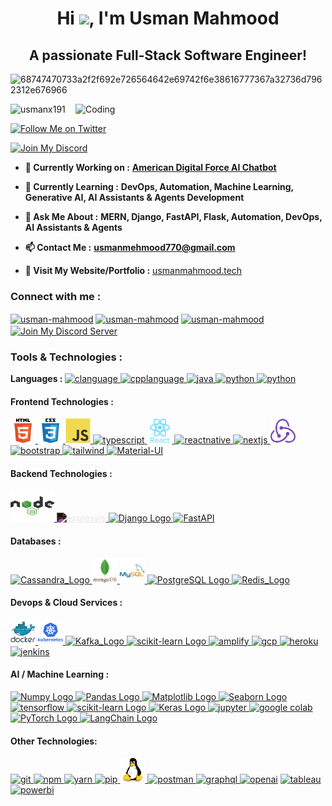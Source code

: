 <h1 align="center">Hi <img src="https://media.giphy.com/media/hvRJCLFzcasrR4ia7z/giphy.gif" width="5%">, I'm Usman Mahmood</h1>
<h2 align="center">A passionate Full-Stack Software Engineer!</h2>

![68747470733a2f2f692e726564642e69742f6e38616777367a32736d7962312e676966](https://github.com/usmanX191/usmanX191/assets/123594984/0e7a0a1f-6466-4f6d-b97e-a86d1f8a585c)

<!-- <img align="right" alt="Coding" width="400" src="https://cdn.dribbble.com/users/1162077/screenshots/3848914/programmer.gif"> -->
<img align="right" alt="Coding" width="400" src="https://user-images.githubusercontent.com/74038190/221352989-518609ab-b4d1-459e-929f-a08cd2bd9b3c.gif">
<p align="left"> <img src="https://komarev.com/ghpvc/?username=usmanX191&label=Profile%20views&color=0e75b6&style=for-the-badge" alt="usmanx191" /> </p>
<p align="left"> <a href="https://twitter.com/usmanX191" target="blank"><img src="https://img.shields.io/static/v1?logo=twitter&label=&message=Follow Me on Twitter&color=36393A&style=for-the-badge" alt="Follow Me on Twitter">
</a></p>
<p align="left">
  <a href="https://discord.gg/YPghJsfM6C" target="blank">
    <img src="https://img.shields.io/static/v1?logo=discord&label=&message=Join My Discord Server&color=36393A&style=for-the-badge" alt="Join My Discord">
  </a>
</p>

- ****🔭 Currently Working on :**** <a href="https://adf-hubspot-marketing-assistant-frontend.replit.app/#/">**American Digital Force AI Chatbot**</a>

- ****🌱 Currently Learning :**** **DevOps, Automation, Machine Learning, Generative AI, AI Assistants & Agents Development**

- ****💬 Ask Me About :**** **MERN, Django, FastAPI, Flask, Automation, DevOps, AI Assistants & Agents**

- ****📫 Contact Me :**** **usmanmehmood770@gmail.com**
  
- ****💼 Visit My Website/Portfolio :**** [usmanmahmood.tech](https://usmanmahmood.tech/)

<h3 align="left">Connect with me :</h3>
<p align="left">
<a href="https://twitter.com/usmanX191" target="blank"><img align="center" src="https://raw.githubusercontent.com/rahuldkjain/github-profile-readme-generator/master/src/images/icons/Social/twitter.svg" alt="usman-mahmood" height="30" width="40" /></a>
<a href="https://linkedin.com/in/usman-mahmood-1b54851a0" target="blank"><img align="center" src="https://raw.githubusercontent.com/rahuldkjain/github-profile-readme-generator/master/src/images/icons/Social/linked-in-alt.svg" alt="usman-mahmood" height="30" width="40" /></a>
<a href="https://instagram.com/usman_x191" target="blank"><img align="center" src="https://raw.githubusercontent.com/rahuldkjain/github-profile-readme-generator/master/src/images/icons/Social/instagram.svg" alt="usman-mahmood" height="30" width="40" /></a>
<a href="https://discord.com/users/1198679345733058765" target="_blank"><img align="center" src="https://raw.githubusercontent.com/rahuldkjain/github-profile-readme-generator/master/src/images/icons/Social/discord.svg" alt="Join My Discord Server" height="40" width="40" /></a>
</p>

<h3 align="left">Tools & Technologies :</h3>
<p>
<h4 align="left" style="display: inline;">Languages : </h4><a href="https://www.w3schools.com/c/c_intro.php" target="_blank" rel="noreferrer">
    <img src="https://user-images.githubusercontent.com/25181517/192106070-46255bcf-65e6-4c6b-a296-bf8d0d8fb2a7.png" alt="clanguage" width="40" height="40"/>
  </a><a href="https://www.w3schools.com/cpp/cpp_intro.asp" target="_blank" rel="noreferrer">
    <img src="https://user-images.githubusercontent.com/25181517/192106073-90fffafe-3562-4ff9-a37e-c77a2da0ff58.png" alt="cpplanguage" width="40" height="40"/>
  </a>
  <a href="https://www.w3schools.com/java/" target="_blank" rel="noreferrer">
    <img src="https://user-images.githubusercontent.com/25181517/117201156-9a724800-adec-11eb-9a9d-3cd0f67da4bc.png" alt="java" width="40" height="40"/>
  </a>
  <a href="https://www.python.org/" target="_blank" rel="noreferrer">
    <img src="https://user-images.githubusercontent.com/25181517/183423507-c056a6f9-1ba8-4312-a350-19bcbc5a8697.png" alt="python" width="40" height="40"/>
  </a>
  <a href="https://go.dev/" target="_blank" rel="noreferrer">
    <img src="https://user-images.githubusercontent.com/25181517/192149581-88194d20-1a37-4be8-8801-5dc0017ffbbe.png" alt="python" width="40" height="40"/>
  </a>
  
<!--   Frontend Technologies -->
  <h4 align="left">Frontend Technologies : </h4><a href="https://www.w3.org/html/" target="_blank" rel="noreferrer"> <img src="https://raw.githubusercontent.com/devicons/devicon/master/icons/html5/html5-original-wordmark.svg" alt="html5" width="40" height="40"/> </a> 
  <a href="https://www.w3schools.com/css/" target="_blank" rel="noreferrer"> <img src="https://raw.githubusercontent.com/devicons/devicon/master/icons/css3/css3-original-wordmark.svg" alt="css3" width="40" height="40"/> </a> 
  <a href="https://developer.mozilla.org/en-US/docs/Web/JavaScript" target="_blank" rel="noreferrer"> <img src="https://raw.githubusercontent.com/devicons/devicon/master/icons/javascript/javascript-original.svg" alt="javascript" width="40" height="40"/> </a> 
<a href="https://www.typescriptlang.org/" target="_blank" rel="noreferrer"> <img src="https://raw.githubusercontent.com/remojansen/logo.ts/master/ts.png" alt="typescript" width="40" height="40"/> </a>
  <a href="https://reactjs.org/" target="_blank" rel="noreferrer"> <img src="https://raw.githubusercontent.com/devicons/devicon/master/icons/react/react-original-wordmark.svg" alt="react" width="40" height="40"/> </a> 
  <a href="https://reactnative.dev/" target="_blank" rel="noreferrer"> <img src="https://reactnative.dev/img/header_logo.svg" alt="reactnative" width="40" height="40"/> </a> 
  <a href="https://nextjs.org/" target="_blank" rel="noreferrer"> <img src="https://firebasestorage.googleapis.com/v0/b/images-1ae26.appspot.com/o/nextjs-icon.svg?alt=media&token=c3b735ae-073a-4e11-8857-c04720fa2b00" alt="nextjs" width="40" height="40"/> </a> 
  <a href="https://redux.js.org" target="_blank" rel="noreferrer"> <img src="https://raw.githubusercontent.com/devicons/devicon/master/icons/redux/redux-original.svg" alt="redux" width="40" height="40"/> </a> 
  <a href="https://getbootstrap.com" target="_blank" rel="noreferrer"> <img src="https://firebasestorage.googleapis.com/v0/b/images-1ae26.appspot.com/o/icons8-bootstrap-48.png?alt=media&token=6b27837f-f183-496c-be85-2a4f9a5e7530" alt="bootstrap" width="40" height="40"/> </a> 
  <a href="https://tailwindcss.com/" target="_blank" rel="noreferrer"> <img src="https://www.vectorlogo.zone/logos/tailwindcss/tailwindcss-icon.svg" alt="tailwind" width="40" height="40"/> </a> 
  <a href="https://mui.com/material-ui/" target="_blank" rel="noreferrer"> <img src="https://user-images.githubusercontent.com/25181517/189716630-fe6c084c-6c66-43af-aa49-64c8aea4a5c2.png" alt="Material-UI" width="40" height="40"/> </a> 

  <!-- Backend Technologies -->
 <h4 align="left">Backend Technologies : </h4><a href="https://nodejs.org" target="_blank" rel="noreferrer"> <img src="https://raw.githubusercontent.com/devicons/devicon/master/icons/nodejs/nodejs-original-wordmark.svg" alt="nodejs" width="70" height="50"/> </a>  
<a href="https://expressjs.com" target="_blank" rel="noreferrer">
<!--     <img
        src="https://raw.githubusercontent.com/devicons/devicon/master/icons/express/express-original-wordmark.svg"
        alt="express"
        width="70"
        height="50"
        style="filter: brightness(0) invert(1);"
    /> -->
  <img src="https://firebasestorage.googleapis.com/v0/b/images-1ae26.appspot.com/o/icons8-express-js-40.png?alt=media&token=0d9564fb-1403-4e30-b88f-22ba475e9f33" alt="expressjs" style="filter: invert(100%);" width="40" height="40"/>
</a>
<a href="https://www.djangoproject.com/" target="_blank" rel="noreferrer"> <img src="https://cdn.worldvectorlogo.com/logos/django.svg" alt="Django Logo" height="40"> </a>
<a href="https://fastapi.tiangolo.com/" target="_blank" rel="noreferrer"> <img src="https://raw.githubusercontent.com/tiangolo/fastapi/master/docs/en/docs/img/logo-margin/logo-teal.png" alt="FastAPI" style="height: 40px; width: auto;" > </a>
<!-- <a href="https://nestjs.com/" target="_blank" rel="noreferrer"> <img src="https://nestjs.com/img/logo_text.svg" alt="NestJS Logo" height="40" width = "70"> </a> -->

  <!-- Databases -->
 <h4 align="left">Databases : </h4> <a href="https://cassandra.apache.org/" target="_blank" rel="noreferrer"> 
    <img src="https://upload.wikimedia.org/wikipedia/commons/5/5e/Cassandra_logo.svg" alt="Cassandra_Logo" height="40"> 
</a> <a href="https://www.mongodb.com/" target="_blank" rel="noreferrer"> <img src="https://raw.githubusercontent.com/devicons/devicon/master/icons/mongodb/mongodb-original-wordmark.svg" alt="mongodb" width="40" height="40"/> </a> 
  <a href="https://www.mysql.com/" target="_blank" rel="noreferrer"> <img src="https://raw.githubusercontent.com/devicons/devicon/master/icons/mysql/mysql-original-wordmark.svg" alt="mysql" width="40" height="40"/> </a> 
  <a href="https://www.postgresql.org/" target="_blank" rel="noreferrer"> <img src="https://firebasestorage.googleapis.com/v0/b/images-1ae26.appspot.com/o/postgresql-ar21.svg?alt=media&token=d242fb3f-4635-481d-b654-6e3e8d574c1b" alt="PostgreSQL Logo" height="40"> </a>
  <a href="https://redis.io/" target="_blank" rel="noreferrer"> <img src="https://user-images.githubusercontent.com/25181517/182884894-d3fa6ee0-f2b4-4960-9961-64740f533f2a.png" alt="Redis_Logo" height="40"> </a>

  <!-- DevOps and Cloud Services -->
 <h4 align="left">Devops & Cloud Services : </h4><a href="https://www.docker.com/" target="_blank" rel="noreferrer"> <img src="https://raw.githubusercontent.com/devicons/devicon/master/icons/docker/docker-original-wordmark.svg" alt="docker" width="40"
  height="40"/> </a> 
  <a href="https://kubernetes.io/" target="_blank" rel="noreferrer"> <img src="https://raw.githubusercontent.com/devicons/devicon/master/icons/kubernetes/kubernetes-plain-wordmark.svg" alt="kubernetes"
  width="40" height="40"/> </a> <a href="https://kafka.apache.org/" target="_blank" rel="noreferrer">
    <img src="https://firebasestorage.googleapis.com/v0/b/images-1ae26.appspot.com/o/kafka-svgrepo-com.svg?alt=media&token=d99118e0-81a8-4cb6-b6db-bdaeb8ef1e7b" alt="Kafka_Logo" width="60" height="50"> </a> 
  <a href="https://about.gitlab.com/" target="_blank" rel="noreferrer">
  <img src="https://user-images.githubusercontent.com/25181517/192108376-c675d39b-90f6-4073-bde6-5a9291644657.png" alt="scikit-learn Logo" height="40">
</a>
  <a href="https://aws.amazon.com/?nc2=h_lg" target="_blank" rel="noreferrer"> <img src="https://user-images.githubusercontent.com/25181517/183896132-54262f2e-6d98-41e3-8888-e40ab5a17326.png" alt="amplify" width="40" height="40"/> </a> 
  <a href="https://cloud.google.com" target="_blank" rel="noreferrer"> <img src="https://www.vectorlogo.zone/logos/google_cloud/google_cloud-icon.svg" alt="gcp" width="40" height="40"/> </a> 
  <a href="https://www.heroku.com/" target="_blank" rel="noreferrer"> <img src="https://www.vectorlogo.zone/logos/heroku/heroku-icon.svg" alt="heroku" width="40" height="40"/> </a> 
<a href="https://www.jenkins.io/" target="_blank" rel="noreferrer"> <img src="https://user-images.githubusercontent.com/25181517/179090274-733373ef-3b59-4f28-9ecb-244bea700932.png" alt="jenkins" width="40" height="40"/> </a>
<!-- <a href="https://www.terraform.io/" target="_blank" rel="noreferrer"> <img src="https://user-images.githubusercontent.com/25181517/183345121-36788a6e-5462-424a-be67-af1ebeda79a2.png" alt="jenkins" width="40" height="40"/> </a>
 -->
<!-- Machine Learning and Data Science -->
<h4 align="left">AI / Machine Learning :</h4>
<a href="https://numpy.org/" target="_blank" rel="noreferrer">
  <img src="https://www.vectorlogo.zone/logos/numpy/numpy-icon.svg" alt="Numpy Logo" width="40" height="40"/>
</a>
<a href="https://pandas.pydata.org/" target="_blank" rel="noreferrer">
  <img src="https://pandas.pydata.org/static/img/pandas_mark.svg" alt="Pandas Logo" width="40" height="40"/>
</a>
<a href="https://matplotlib.org/" target="_blank" rel="noreferrer">
  <img src="https://matplotlib.org/_static/images/logo2.svg" alt="Matplotlib Logo" width="40" height="40"/>
</a>
<a href="https://seaborn.pydata.org/" target="_blank" rel="noreferrer">
  <img src="https://seaborn.pydata.org/_static/logo-wide-lightbg.svg" alt="Seaborn Logo" width="120" height="40"/>
</a>
<a href="https://www.tensorflow.org" target="_blank" rel="noreferrer">
  <img src="https://www.vectorlogo.zone/logos/tensorflow/tensorflow-icon.svg" alt="tensorflow" width="40" height="40"/>
</a>
<a href="https://scikit-learn.org/" target="_blank" rel="noreferrer">
  <img src="https://scikit-learn.org/stable/_static/scikit-learn-logo-small.png" alt="scikit-learn Logo" height="40" width="60"/>
</a>
<a href="https://keras.io/" target="_blank" rel="noreferrer">
  <img src="https://keras.io/img/logo.png" alt="Keras Logo" width="70" height="40"/>
</a>
<a href="https://jupyter.org/" target="_blank" rel="noreferrer">
  <img src="https://user-images.githubusercontent.com/25181517/183914128-3fc88b4a-4ac1-40e6-9443-9a30182379b7.png" alt="jupyter" width="40" height="40"/>
</a>
<a href="https://colab.research.google.com/" target="_blank" rel="noreferrer">
  <img src="https://colab.research.google.com/img/colab_favicon_256px.png" alt="google colab" width="40" height="40"/>
</a>
<a href="https://www.pytorch.org/" target="_blank" rel="noreferrer">
  <img src="https://www.vectorlogo.zone/logos/pytorch/pytorch-icon.svg" alt="PyTorch Logo" width="30" height="30"/>
</a>
<a href="https://www.langchain.com/" target="_blank" rel="noreferrer">
  <img src="https://firebasestorage.googleapis.com/v0/b/images-1ae26.appspot.com/o/langchain-seeklogo.svg?alt=media&token=a15595a6-18b6-4aba-8fe7-28c29a870783" alt="LangChain Logo" width="100" height="40"/>
<!-- <a href="https://www.langchain.com/" target="_blank" rel="noreferrer">
  <img src="https://firebasestorage.googleapis.com/v0/b/images-1ae26.appspot.com/o/langchain-color.svg?alt=media&token=0a30862a-1796-4c35-afc2-c5bdebfe757d" alt="LangChain Logo" width="50" height="40"/>
</a> -->
</a>

  <!-- Other Technologies -->
  <h4 align="left">Other Technologies:</h4>
<a href="https://git-scm.com/" target="_blank" rel="noreferrer"> <img src="https://www.vectorlogo.zone/logos/git-scm/git-scm-icon.svg" alt="git" width="40" height="40"/> </a> 
<a href="https://www.npmjs.com/" target="_blank" rel="noreferrer"> <img src="https://user-images.githubusercontent.com/25181517/121401671-49102800-c959-11eb-9f6f-74d49a5e1774.png" alt="npm" width="40" height="40"/> </a>
<a href="https://yarnpkg.com/" target="_blank" rel="noreferrer"> <img src="https://user-images.githubusercontent.com/25181517/183049794-a3dfaddd-22ee-4ffe-b0b4-549ccd4879f9.png" alt="yarn" width="40" height="40"/> </a>
<a href="https://pypi.org/project/pip/" target="_blank" rel="noreferrer"> <img src="https://www.vectorlogo.zone/logos/pypi/pypi-icon.svg" alt="pip" width="40" height="40"/> </a>
<a href="https://www.linux.org/" target="_blank" rel="noreferrer"> <img src="https://raw.githubusercontent.com/devicons/devicon/master/icons/linux/linux-original.svg" alt="linux" width="40" height="40"/> </a>
<a href="https://postman.com" target="_blank" rel="noreferrer"> <img src="https://www.vectorlogo.zone/logos/getpostman/getpostman-icon.svg" alt="postman" width="40" height="40"/> </a>
<a href="https://graphql.org" target="_blank" rel="noreferrer"> <img src="https://www.vectorlogo.zone/logos/graphql/graphql-icon.svg" alt="graphql" width="40" height="40"/> </a>
<a href="https://platform.openai.com/docs/api-reference/introduction" target="_blank" rel="noreferrer"><img src="https://github.com/user-attachments/assets/f522c230-f4d9-482b-adf3-6f6c2b5a7af2" alt="openai" width="100" height="40"/></a> <a href="https://www.tableau.com/" target="_blank" rel="noreferrer"><img src="https://www.tableau.com/themes/custom/tableau_www/logo.svg" alt="tableau" width="100" height="40"/></a><a href="https://www.microsoft.com/en-us/power-platform/products/power-bi" target="_blank" rel="noreferrer"><img src="https://firebasestorage.googleapis.com/v0/b/images-1ae26.appspot.com/o/power-bi-microsoft-seeklogo.svg?alt=media&token=e09975ec-bd4a-47d6-8020-eeca1ee1975b" alt="powerbi" width="100" height="40"/>
</a>
</p>


